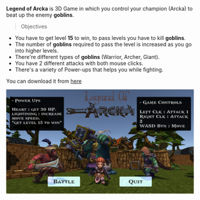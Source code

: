 **Legend of Arcka** is 3D Game in which you control your champion (Arcka) to beat up the enemy **goblins**.
>Objectives
* You have to get level **15** to win, to pass levels you have to kill **goblins**.
* The number of **goblins** required to pass the level is increased as you go into higher levels.
* There're different types of **goblins** (Warrior, Archer, Giant).
* You have 2 different attacks with both mouse clicks.
* There's a variety of Power-ups that helps you while fighting.

You can download it from [here](https://drive.google.com/open?id=1oFWmJxsWWpfckPhO6j713fvhxAhjEGP1)

![](https://github.com/MahmoudmHamza/Unity-Projects/blob/master/Legend%20of%20Arcka/Screenshots/LOA1.PNG)

